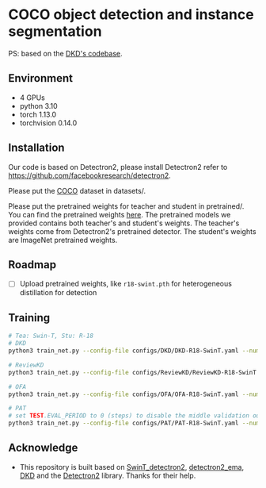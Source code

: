 # COCO object detection and instance segmentation

PS: based on the [DKD's codebase](https://github.com/megvii-research/mdistiller/tree/master/detection).

## Environment

* 4 GPUs
* python 3.10
* torch 1.13.0
* torchvision 0.14.0

## Installation

Our code is based on Detectron2, please install Detectron2 refer to https://github.com/facebookresearch/detectron2.

Please put the [COCO](https://cocodataset.org/#download) dataset in datasets/.

Please put the pretrained weights for teacher and student in pretrained/. You can find the pretrained weights [here](https://github.com/dvlab-research/ReviewKD/releases/). The pretrained models we provided contains both teacher's and student's weights. The teacher's weights come from Detectron2's pretrained detector. The student's weights are ImageNet pretrained weights.

## Roadmap

+ [ ] Upload pretrained weights, like `r18-swint.pth` for heterogeneous distillation for detection

## Training

```bash
# Tea: Swin-T, Stu: R-18
# DKD
python3 train_net.py --config-file configs/DKD/DKD-R18-SwinT.yaml --num-gpus 4

# ReviewKD
python3 train_net.py --config-file configs/ReviewKD/ReviewKD-R18-SwinT.yaml --num-gpus 4

# OFA
python3 train_net.py --config-file configs/OFA/OFA-R18-SwinT.yaml --num-gpus 4

# PAT
# set TEST.EVAL_PERIOD to 0 (steps) to disable the middle validation output
python3 train_net.py --config-file configs/PAT/PAT-R18-SwinT.yaml --num-gpus 4 --dist-url tcp://127.0.0.1:62950
```

## Acknowledge

+ This repository is built based on [SwinT_detectron2](https://github.com/xiaohu2015/SwinT_detectron2), [detectron2_ema](https://github.com/xiaohu2015/detectron2_ema/tree/main), [DKD](https://github.com/megvii-research/mdistiller) and the [Detectron2](https://github.com/facebookresearch/detectron2) library. Thanks for their help.
